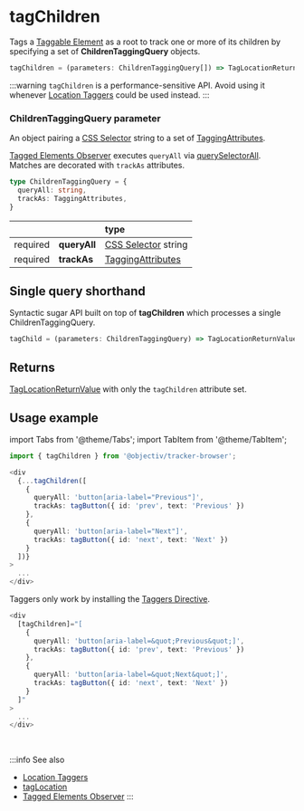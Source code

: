 # tagChildren

Tags a [Taggable Element](/tracking/core-concepts/tagging.md#taggable-elements) as a root to track one or more of its children by specifying a set of **ChildrenTaggingQuery** objects.

```typescript
tagChildren = (parameters: ChildrenTaggingQuery[]) => TagLocationReturnValue
```

:::warning
`tagChildren` is a performance-sensitive API. Avoid using it whenever [Location Taggers](/tracking/api-reference/locationTaggers/overview.md) could be used instead.
:::

### ChildrenTaggingQuery parameter
An object pairing a [CSS Selector](https://developer.mozilla.org/en-US/docs/Web/CSS/CSS_Selectors) string to a set of [TaggingAttributes](/tracking/api-reference/globals/TaggingAttributes.md).

[Tagged Elements Observer](/tracking/core-concepts/trackers.md#tagged-elements-observer) executes `queryAll` via [querySelectorAll](https://developer.mozilla.org/en-US/docs/Web/API/Element/querySelectorAll). Matches are decorated with `trackAs` attributes.

```typescript
type ChildrenTaggingQuery = {
  queryAll: string,
  trackAs: TaggingAttributes,
}
```

|          |              | type
| :-:      | :--          | :--                                                                                       
| required | **queryAll** | [CSS Selector](https://developer.mozilla.org/en-US/docs/Web/CSS/CSS_Selectors) string
| required | **trackAs**  | [TaggingAttributes](/tracking/api-reference/globals/TaggingAttributes.md)

## Single query shorthand
Syntactic sugar API built on top of **tagChildren** which processes a single ChildrenTaggingQuery.

```typescript
tagChild = (parameters: ChildrenTaggingQuery) => TagLocationReturnValue
```

## Returns
[TagLocationReturnValue](/tracking/api-reference/globals/TagLocationReturnValue.md) with only the `tagChildren` attribute set.

## Usage example

import Tabs from '@theme/Tabs';
import TabItem from '@theme/TabItem';

<Tabs>
  <TabItem value="react" label="React" default>

```typescript jsx
import { tagChildren } from '@objectiv/tracker-browser';
```

```typescript jsx
<div
  {...tagChildren([
    {
      queryAll: 'button[aria-label="Previous"]',
      trackAs: tagButton({ id: 'prev', text: 'Previous' })
    },
    {
      queryAll: 'button[aria-label="Next"]',
      trackAs: tagButton({ id: 'next', text: 'Next' })
    }
  ])}
>
  ...
</div>
```

  </TabItem>
  <TabItem value="angular" label="Angular">

Taggers only work by installing the [Taggers Directive](/tracking/how-to-guides/angular/getting-started.md#optional---configure-taggers-directive).

```typescript jsx
<div
  [tagChildren]="[
    {
      queryAll: 'button[aria-label=&quot;Previous&quot;]',
      trackAs: tagButton({ id: 'prev', text: 'Previous' })
    },
    {
      queryAll: 'button[aria-label=&quot;Next&quot;]',
      trackAs: tagButton({ id: 'next', text: 'Next' })
    }
  ]"
>
  ...
</div>
```

  </TabItem>
</Tabs>


<br />

:::info See also
- [Location Taggers](/tracking/api-reference/locationTaggers/overview.md)
- [tagLocation](/tracking/api-reference/low-level/tagLocation.md)
- [Tagged Elements Observer](/tracking/core-concepts/trackers.md#tagged-elements-observer)
:::
